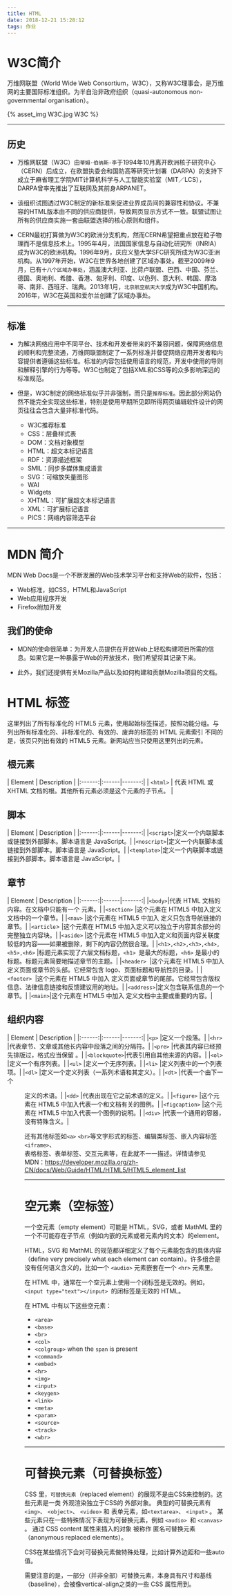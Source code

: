 ```yaml
---
title: HTML
date: 2018-12-21 15:28:12
tags: 作业
---
```

# W3C简介

万维网联盟（World Wide Web Consortium，W3C），又称W3C理事会，是万维网的主要国际标准组织。为半自治非政府组织（quasi-autonomous non-governmental organisation）。

{% asset_img W3C.jpg W3C %}
<!-- more -->
---
## 历史
* 万维网联盟（W3C）由`蒂姆·伯纳斯-李`于1994年10月离开欧洲核子研究中心（CERN）后成立，在欧盟执委会和国防高等研究计划署（DARPA）的支持下成立于麻省理工学院MIT计算机科学与人工智能实验室（MIT／LCS），DARPA曾率先推出了互联网及其前身ARPANET。

* 该组织试图透过W3C制定的新标准来促进业界成员间的兼容性和协议。不兼容的HTML版本由不同的供应商提供，导致网页显示方式不一致。联盟试图让所有的供应商实施一套由联盟选择的核心原则和组件。

* CERN最初打算做为W3C的欧洲分支机构，然而CERN希望把重点放在粒子物理而不是信息技术上。1995年4月，法国国家信息与自动化研究所（INRIA）成为W3C的欧洲机构。1996年9月，庆应义塾大学SFC研究所成为W3C亚洲机构。从1997年开始，W3C在世界各地创建了区域办事处。截至2009年9月，已有`十八个区域办事处`，涵盖澳大利亚、比荷卢联盟、巴西、中国、芬兰、德国、奥地利、希腊、香港、匈牙利、印度、以色列、意大利、韩国、摩洛哥、南非、西班牙、瑞典。2013年1月，`北京航空航天大学`成为W3C中国机构。2016年，W3C在英国和爱尔兰创建了区域办事处。
---
## 标准
* 为解决网络应用中不同平台、技术和开发者带来的不兼容问题，保障网络信息的顺利和完整流通，万维网联盟制定了一系列标准并督促网络应用开发者和内容提供者遵循这些标准。标准的内容包括使用语言的规范，开发中使用的导则和解释引擎的行为等等。W3C也制定了包括XML和CSS等的众多影响深远的标准规范。

* 但是，W3C制定的网络标准似乎并非强制，而只是`推荐标准`。因此部分网站仍然不能完全实现这些标准，特别是使用早期所见即所得网页编辑软件设计的网页往往会包含大量非标准代码。

    * W3C推荐标准
    * CSS：层叠样式表
    * DOM：文档对象模型
    * HTML：超文本标记语言
    * RDF：资源描述框架
    * SMIL：同步多媒体集成语言
    * SVG：可缩放矢量图形
    * WAI
    * Widgets
    * XHTML：可扩展超文本标记语言
    * XML：可扩展标记语言
    * PICS：网络内容筛选平台
---
# MDN 简介

MDN Web Docs是一个不断发展的Web技术学习平台和支持Web的软件，包括：

* Web标准，如CSS，HTML和JavaScript
* Web应用程序开发
* Firefox附加开发

## 我们的使命
* MDN的使命很简单：为开发人员提供在开放Web上轻松构建项目所需的信息。如果它是一种暴露于Web的开放技术，我们希望将其记录下来。

* 此外，我们还提供有关Mozilla产品以及如何构建和贡献Mozilla项目的文档。
  
# HTML 标签
这里列出了所有标准化的 HTML5 元素，使用起始标签描述，按照功能分组。与列出所有标准化的、非标准化的、有效的、废弃的标签的 HTML 元素索引 不同的是，该页只列出有效的 HTML5 元素。新网站应当只使用这里列出的元素。
## 根元素

| Element  | Description  |
|:------:|:------|-------:|
| `<html>` |  代表 HTML 或 XHTML 文档的根。其他所有元素必须是这个元素的子节点。 |

## 脚本
| Element  | Description  |
|:------:|:------|-------:|
|`<script>`|定义一个内联脚本或链接到外部脚本。脚本语言是 JavaScript。|
|`<noscript>`|定义一个内联脚本或链接到外部脚本。脚本语言是 JavaScript。|
|`<template>`|定义一个内联脚本或链接到外部脚本。脚本语言是 JavaScript。|

## 章节
| Element  | Description  |
|:------:|:------|-------:|
|`<body>`|代表 HTML 文档的内容。在文档中只能有一个 <body> 元素。|
|`<section>` |这个元素在 HTML5 中加入定义文档中的一个章节。|
|`<nav>` |这个元素在 HTML5 中加入	定义只包含导航链接的章节。|
|`<article`> |这个元素在 HTML5 中加入定义可以独立于内容其余部分的完整独立内容块。|
|`<aside>` |这个元素在 HTML5 中加入定义和页面内容关联度较低的内容——如果被删除，剩下的内容仍然很合理。|
|`<h1>,<h2>,<h3>,<h4>,<h5>,<h6>`	|标题元素实现了六层文档标题，`<h1> `是最大的标题，`<h6>` 是最小的标题。标题元素简要地描述章节的主题。|
|`<header> `|这个元素在 HTML5 中加入	定义页面或章节的头部。它经常包含 logo、页面标题和导航性的目录。|
|`<footer> `|这个元素在 HTML5 中加入	定义页面或章节的尾部。它经常包含版权信息、法律信息链接和反馈建议用的地址。|
|`<address>`|定义包含联系信息的一个章节。|
|`<main>`|这个元素在 HTML5 中加入	定义文档中主要或重要的内容。|

## 组织内容
| Element  | Description  |
|:------:|:------|-------:| 
|`<p>`	|定义一个段落。|
|`<hr>`	|代表章节、文章或其他长内容中段落之间的分隔符。|
|`<pre>`	|代表其内容已经预先排版过，格式应当保留 。|
|`<blockquote>`|代表引用自其他来源的内容。|
|`<ol>`	|定义一个有序列表。|
|`<ul>`	|定义一个无序列表。|
|`<li>`	|定义列表中的一个列表项。|
|`<dl>`	|定义一个定义列表（一系列术语和其定义）。|
|`<dt>`	|代表一个由下一个 <dd> 定义的术语。|
|`<dd>`	|代表出现在它之前术语的定义。|
|`<figure>` |这个元素在 HTML5 中加入代表一个和文档有关的图例。|
|`<figcaption>` |这个元素在 HTML5 中加入代表一个图例的说明。|
|`<div>`	|代表一个通用的容器，没有特殊含义。|

还有其他标签如`<a>` `<br>`等文字形式的标签、编辑类标签、嵌入内容标签`<iframe>`、<br>表格标签、表单标签、交互元素等，在此就不一一描述。详情请参见<br>
MDN：https://developer.mozilla.org/zh-CN/docs/Web/Guide/HTML/HTML5/HTML5_element_list

---

# 空元素（空标签）
一个空元素（empty element）可能是 HTML，SVG，或者 MathML 里的一个不可能存在子节点（例如内嵌的元素或者元素内的文本）的element。

HTML，SVG 和 MathML 的规范都详细定义了每个元素能包含的具体内容（define very precisely what each element can contain）。许多组合是没有任何语义含义的，比如一个 `<audio>` 元素嵌套在一个 `<hr>` 元素里。

在 HTML 中，通常在一个空元素上使用一个闭标签是无效的。例如， `<input type="text"></input> `的闭标签是无效的 HTML。

在 HTML 中有以下这些空元素：

* `<area>`
* `<base>`
* `<br>`
* `<col>`
* `<colgroup>` when the `span` is present
* `<command>`
* `<embed>`
* `<hr>`
* `<img>`
* `<input>`
* `<keygen>`
* `<link>`
* `<meta>`
* `<param>`
* `<source>`
* `<track>`
* `<wbr>`

---

# 可替换元素（可替换标签）
CSS 里，`可替换元素`（replaced element）的展现不是由CSS来控制的。这些元素是一类 外观渲染独立于CSS的 外部对象。 典型的可替换元素有 `<img>`、 `<object>`、 `<video>` 和 表单元素，如`<textarea>`、 `<input>` 。 某些元素只在一些特殊情况下表现为可替换元素，例如 `<audio> `和 `<canvas>` 。 通过 CSS content 属性来插入的对象 被称作 匿名可替换元素（anonymous replaced elements）。

CSS在某些情况下会对可替换元素做特殊处理，比如计算外边距和一些auto值。

需要注意的是，一部分（并非全部）可替换元素，本身具有尺寸和基线（baseline），会被像vertical-align之类的一些 CSS 属性用到。